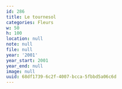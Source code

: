 ```yaml
---
id: 286
title: Le tournesol
categories: Fleurs
w: 50
h: 100
location: null
note: null
file: null
year: '2001'
year_start: 2001
year_end: null
image: null
uuid: 68df1739-6c2f-4007-bcca-5fbbd5a06c6d
---
```


